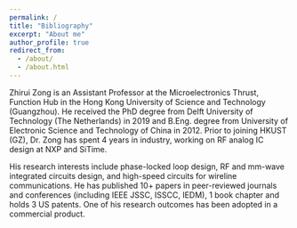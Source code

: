 ```yaml
---
permalink: /
title: "Bibliography"
excerpt: "About me"
author_profile: true
redirect_from: 
  - /about/
  - /about.html
---
```


Zhirui Zong is an Assistant Professor at the Microelectronics Thrust, Function Hub in the Hong Kong University of Science and Technology (Guangzhou). He received the PhD degree from Delft University of Technology (The Netherlands) in 2019 and B.Eng. degree from University of Electronic Science and Technology of China in 2012. Prior to joining HKUST (GZ), Dr. Zong has spent 4 years in industry, working on RF analog IC design at NXP and SiTime. 

His research interests include phase-locked loop design, RF and mm-wave integrated circuits design, and high-speed circuits for wireline communications. He has published 10+ papers in peer-reviewed journals and conferences (including IEEE JSSC, ISSCC, IEDM), 1 book chapter and holds 3 US patents. One of his research outcomes has been adopted in a commercial product.

